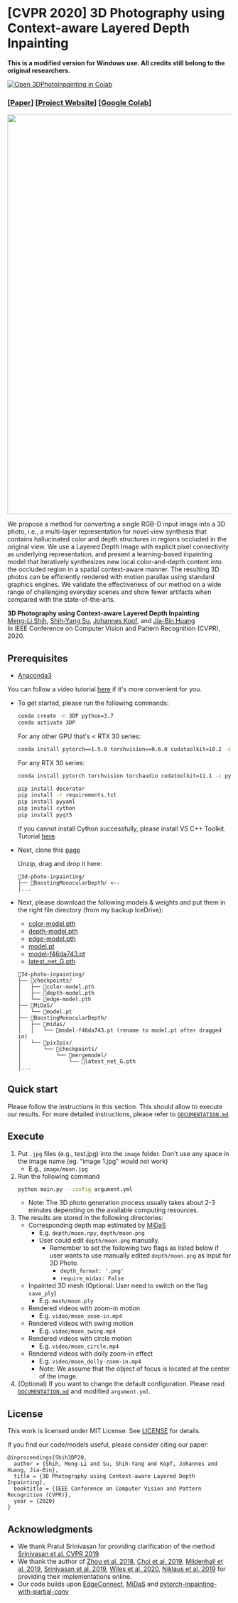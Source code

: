 # [CVPR 2020] 3D Photography using Context-aware Layered Depth Inpainting

**This is a modified version for Windows use. All credits still belong to the original researchers.**

[![Open 3DPhotoInpainting in Colab](https://colab.research.google.com/assets/colab-badge.svg)](https://colab.research.google.com/drive/1706ToQrkIZshRSJSHvZ1RuCiM__YX3Bz)

### [[Paper](https://arxiv.org/abs/2004.04727)] [[Project Website](https://shihmengli.github.io/3D-Photo-Inpainting/)] [[Google Colab](https://colab.research.google.com/drive/1706ToQrkIZshRSJSHvZ1RuCiM__YX3Bz)]

<p align='center'>
<img src='https://filebox.ece.vt.edu/~jbhuang/project/3DPhoto/3DPhoto_teaser.jpg' width='900'/>
</p>

We propose a method for converting a single RGB-D input image into a 3D photo, i.e., a multi-layer representation for novel view synthesis that contains hallucinated color and depth structures in regions occluded in the original view. We use a Layered Depth Image with explicit pixel connectivity as underlying representation, and present a learning-based inpainting model that iteratively synthesizes new local color-and-depth content into the occluded region in a spatial context-aware manner. The resulting 3D photos can be efficiently rendered with motion parallax using standard graphics engines. We validate the effectiveness of our method on a wide range of challenging everyday scenes and show fewer artifacts when compared with the state-of-the-arts.
<br/>

**3D Photography using Context-aware Layered Depth Inpainting**
<br/>
[Meng-Li Shih](https://shihmengli.github.io/), 
[Shih-Yang Su](https://lemonatsu.github.io/), 
[Johannes Kopf](https://johanneskopf.de/), and
[Jia-Bin Huang](https://filebox.ece.vt.edu/~jbhuang/)
<br/>
In IEEE Conference on Computer Vision and Pattern Recognition (CVPR), 2020.


## Prerequisites
- [Anaconda3](https://www.anaconda.com/products/individual)

You can follow a video tutorial [here](https://youtu.be/wyYK82C6W88) if it's more convenient for you.

- To get started, please run the following commands:
    ```bash
    conda create -n 3DP python=3.7
    conda activate 3DP
    ```
    For any other GPU that's < RTX 30 series:
    ```bash
    conda install pytorch==1.5.0 torchvision==0.6.0 cudatoolkit=10.2 -c pytorch
    ```
    For any RTX 30 series:
    ```bash
    conda install pytorch torchvision torchaudio cudatoolkit=11.1 -c pytorch -c conda-forge
    ```    
    ```bash
    pip install decorator
    pip install -r requirements.txt
    pip install pyyaml
    pip install cython
    pip install pyqt5
    ```
    If you cannot install Cython successfully, please install VS C++ Toolkit. Tutorial [here](https://www.notion.so/How-To-Install-Microsoft-C-Build-Tools-f79ca6796a524674878b80e998c88b02).
- Next, clone this [page](https://github.com/compphoto/BoostingMonocularDepth.git)

    Unzip, drag and drop it here:
    ```
    📂3d-photo-inpainting/
    ├── 📂BoostingMonocularDepth/ <--
    │...
    ```
    
- Next, please download the following models & weights and put them in the right file directory (from my backup IceDrive):
    - [color-model.pth](https://icedrive.net/0/b7ri1hJxKH)
    - [depth-model.pth](https://icedrive.net/0/7csdKoXaas)
    - [edge-model.pth](https://icedrive.net/0/43JgqNC82p)
    - [model.pt](https://icedrive.net/0/5cH5SwtZFf)
    - [model-f46da743.pt](https://icedrive.net/0/5apOAqTQ5k)
    - [latest_net_G.pth](https://icedrive.net/0/d16Nek9r8B)


    ```
    📂3d-photo-inpainting/
    ├── 📂checkpoints/
    │   ├── 📜color-model.pth
    │   ├── 📜depth-model.pth
    │   └── 📜edge-model.pth
    ├── 📂MiDaS/
    │   └── 📜model.pt
    ├── 📂BoostingMonocularDepth/
    │   ├── 📂midas/
    │   │   └── 📜model-f46da743.pt (rename to model.pt after dragged in)
    │   └── 📂pix2pix/
    │       └── 📂checkpoints/
    │           └── 📂mergemodel/
    │               └── 📜latest_net_G.pth
    │...
    ```
    

## Quick start
Please follow the instructions in this section. 
This should allow to execute our results.
For more detailed instructions, please refer to [`DOCUMENTATION.md`](DOCUMENTATION.md).

## Execute
1. Put ```.jpg``` files (e.g., test.jpg) into the ```image``` folder.  Don't use any space in the image name (eg. "image 1.jpg" would not work)
    - E.g., `image/moon.jpg`
2. Run the following command
    ```bash
    python main.py --config argument.yml
    ```
    - Note: The 3D photo generation process usually takes about 2-3 minutes depending on the available computing resources.
3. The results are stored in the following directories:
    - Corresponding depth map estimated by [MiDaS](https://github.com/intel-isl/MiDaS.git) 
        - E.g. ```depth/moon.npy```, ```depth/moon.png```
        - User could edit ```depth/moon.png``` manually. 
            - Remember to set the following two flags as listed below if user wants to use manually edited ```depth/moon.png``` as input for 3D Photo.
                - `depth_format: '.png'`
                - `require_midas: False`
    - Inpainted 3D mesh (Optional: User need to switch on the flag `save_ply`)
        - E.g. ```mesh/moon.ply```
    - Rendered videos with zoom-in motion
        - E.g. ```video/moon_zoom-in.mp4```
    - Rendered videos with swing motion
        - E.g. ```video/moon_swing.mp4```
    - Rendered videos with circle motion
        - E.g. ```video/moon_circle.mp4```         
    - Rendered videos with dolly zoom-in effect
        - E.g. ```video/moon_dolly-zoom-in.mp4```
        - Note: We assume that the object of focus is located at the center of the image.
4. (Optional) If you want to change the default configuration. Please read [`DOCUMENTATION.md`](DOCUMENTATION.md) and modified ```argument.yml```.


## License
This work is licensed under MIT License. See [LICENSE](LICENSE) for details. 

If you find our code/models useful, please consider citing our paper:
```
@inproceedings{Shih3DP20,
  author = {Shih, Meng-Li and Su, Shih-Yang and Kopf, Johannes and Huang, Jia-Bin},
  title = {3D Photography using Context-aware Layered Depth Inpainting},
  booktitle = {IEEE Conference on Computer Vision and Pattern Recognition (CVPR)},
  year = {2020}
}
```

## Acknowledgments
- We thank Pratul Srinivasan for providing clarification of the method [Srinivasan et al. CVPR 2019](https://people.eecs.berkeley.edu/~pratul/publication/mpi_extrapolation/).
- We thank the author of [Zhou et al. 2018](https://people.eecs.berkeley.edu/~tinghuiz/projects/mpi/), [Choi et al. 2019](https://github.com/NVlabs/extreme-view-synth/), [Mildenhall et al. 2019](https://github.com/Fyusion/LLFF), [Srinivasan et al. 2019](https://github.com/google-research/google-research/tree/ac9b04e1dbdac468fda53e798a326fe9124e49fe/mpi_extrapolation), [Wiles et al. 2020](http://www.robots.ox.ac.uk/~ow/synsin.html), [Niklaus et al. 2019](https://github.com/sniklaus/3d-ken-burns) for providing their implementations online.
- Our code builds upon [EdgeConnect](https://github.com/knazeri/edge-connect), [MiDaS](https://github.com/intel-isl/MiDaS.git) and [pytorch-inpainting-with-partial-conv](https://github.com/naoto0804/pytorch-inpainting-with-partial-conv)
